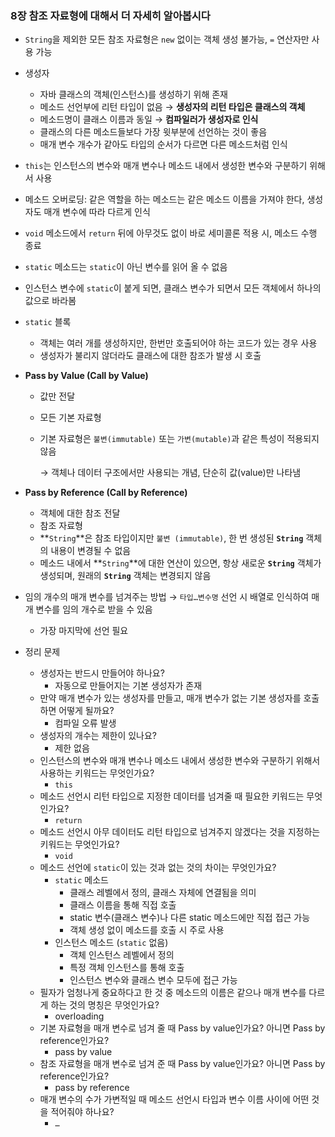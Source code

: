 ### 8장 참조 자료형에 대해서 더 자세히 알아봅시다

- `String`을 제외한 모든 참조 자료형은 `new` 없이는 객체 생성 불가능, `=` 연산자만 사용 가능
- 생성자
    - 자바 클래스의 객체(인스턴스)를 생성하기 위해 존재
    - 메소드 선언부에 리턴 타입이 없음 → **생성자의 리턴 타입은 클래스의 객체**
    - 메소드명이 클래스 이름과 동일 → **컴파일러가 생성자로 인식**
    - 클래스의 다른 메소드들보다 가장 윗부분에 선언하는 것이 좋음
    - 매개 변수 개수가 같아도 타입의 순서가 다르면 다른 메소드처럼 인식
- `this`는 인스턴스의 변수와 매개 변수나 메소드 내에서 생성한 변수와 구분하기 위해서 사용
- 메소드 오버로딩: 같은 역할을 하는 메소드는 같은 메소드 이름을 가져야 한다, 생성자도 매개 변수에 따라 다르게 인식
- `void` 메소드에서 `return` 뒤에 아무것도 없이 바로 세미콜론 적용 시, 메소드 수행 종료
- `static` 메소드는 `static`이 아닌 변수를 읽어 올 수 없음
- 인스턴스 변수에 `static`이 붙게 되면, 클래스 변수가 되면서 모든 객체에서 하나의 값으로 바라봄
- `static` 블록
    - 객체는 여러 개를 생성하지만, 한번만 호출되어야 하는 코드가 있는 경우 사용
    - 생성자가 불리지 않더라도 클래스에 대한 참조가 발생 시 호출
- **Pass by Value (Call by Value)**
    - 값만 전달
    - 모든 기본 자료형
    - 기본 자료형은 `불변(immutable)` 또는 `가변(mutable)`과 같은 특성이 적용되지 않음
        
        → 객체나 데이터 구조에서만 사용되는 개념, 단순히 값(value)만 나타냄
        
- **Pass by Reference (Call by Reference)**
    - 객체에 대한 참조 전달
    - 참조 자료형
    - **`String`**은 참조 타입이지만 `불변 (immutable)`, 한 번 생성된 **`String`** 객체의 내용이 변경될 수 없음
    - 메소드 내에서 **`String`**에 대한 연산이 있으면, 항상 새로운 **`String`** 객체가 생성되며, 원래의 **`String`** 객체는 변경되지 않음
- 임의 개수의 매개 변수를 넘겨주는 방법 → `타입…변수명` 선언 시 배열로 인식하여 매개 변수를 임의 개수로 받을 수 있음
    - 가장 마지막에 선언 필요
- 정리 문제
    - 생성자는 반드시 만들어야 하나요?
        - 자동으로 만들어지는 기본 생성자가 존재
    - 만약 매개 변수가 있는 생성자를 만들고, 매개 변수가 없는 기본 생성자를 호출하면 어떻게 될까요?
        - 컴파일 오류 발생
    - 생성자의 개수는 제한이 있나요?
        - 제한 없음
    - 인스턴스의 변수와 매개 변수나 메소드 내에서 생성한 변수와 구분하기 위해서 사용하는 키워드는 무엇인가요?
        - `this`
    - 메소드 선언시 리턴 타입으로 지정한 데이터를 넘겨줄 때 필요한 키워드는 무엇인가요?
        - `return`
    - 메소드 선언시 아무 데이터도 리턴 타입으로 넘겨주지 않겠다는 것을 지정하는 키워드는 무엇인가요?
        - `void`
    - 메소드 선언에 `static`이 있는 것과 없는 것의 차이는 무엇인가요?
        - `static` 메소드
            - 클래스 레벨에서 정의, 클래스 자체에 연결됨을 의미
            - 클래스 이름을 통해 직접 호출
            - static 변수(클래스 변수)나 다른 static 메소드에만 직접 접근 가능
            - 객체 생성 없이 메소드를 호출 시 주로 사용
        - 인스턴스 메소드 (`static` 없음)
            - 객체 인스턴스 레벨에서 정의
            - 특정 객체 인스턴스를 통해 호출
            - 인스턴스 변수와 클래스 변수 모두에 접근 가능
    - 필자가 엄청나게 중요하다고 한 것 중 메소드의 이름은 같으나 매개 변수를 다르게 하는 것의 명칭은 무엇인가요?
        - overloading
    - 기본 자료형을 매개 변수로 넘겨 줄 때 Pass by value인가요? 아니면 Pass by reference인가요?
        - pass by value
    - 참조 자료형을 매개 변수로 넘겨 준 때 Pass by value인가요? 아니면 Pass by reference인가요?
        - pass by reference
    - 매개 변수의 수가 가변적일 때 메소드 선언시 타입과 변수 이름 사이에 어떤 것을 적어줘야 하나요?
        - `…`